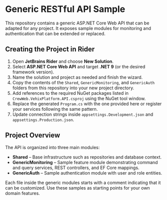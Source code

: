 # Generic RESTful API Sample

This repository contains a generic ASP.NET Core Web API that can be adapted for any project. It exposes sample modules for monitoring and authentication that can be extended or replaced.

## Creating the Project in Rider

1. Open **JetBrains Rider** and choose **New Solution**.
2. Select **ASP.NET Core Web API** and target **.NET 9** (or the desired framework version).
3. Name the solution and project as needed and finish the wizard.
4. Copy the contents of the `Shared`, `GenericMonitoring`, and `GenericAuth` folders from this repository into your new project directory.
5. Add references to the required NuGet packages listed in `CrewWeb.VehixPlatform.API.csproj` using the NuGet tool window.
6. Replace the generated `Program.cs` with the one provided here or register your services following the same pattern.
7. Update connection strings inside `appsettings.Development.json` and `appsettings.Production.json`.

## Project Overview

The API is organized into three main modules:

- **Shared** – Base infrastructure such as repositories and database context.
- **GenericMonitoring** – Sample feature module demonstrating command and query services, REST controllers, and EF Core mappings.
- **GenericAuth** – Sample authentication module with user and role entities.

Each file inside the generic modules starts with a comment indicating that it can be customized. Use these samples as starting points for your own domain features.

